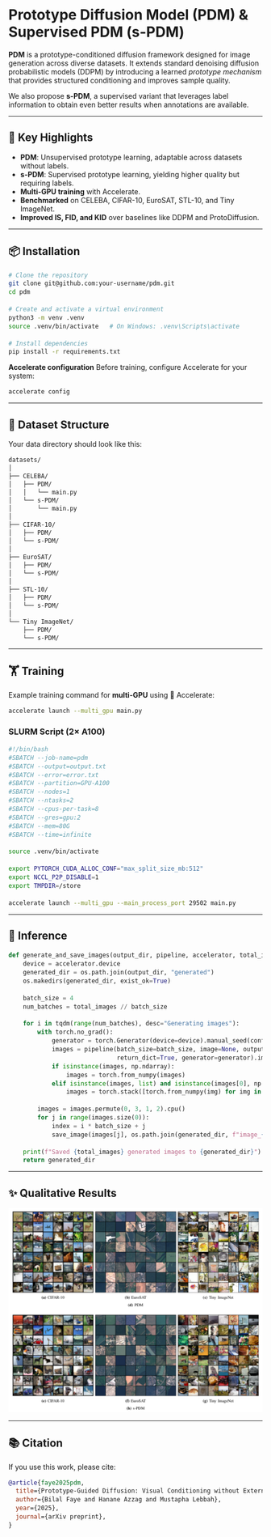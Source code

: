 # Prototype Diffusion Model (PDM) & Supervised PDM (s-PDM)

**PDM** is a prototype-conditioned diffusion framework designed for image generation across diverse datasets.
It extends standard denoising diffusion probabilistic models (DDPM) by introducing a learned *prototype mechanism* that provides structured conditioning and improves sample quality.

We also propose **s-PDM**, a supervised variant that leverages label information to obtain even better results when annotations are available.

---

## 🚀 Key Highlights

* **PDM**: Unsupervised prototype learning, adaptable across datasets without labels.
* **s-PDM**: Supervised prototype learning, yielding higher quality but requiring labels.
* **Multi-GPU training** with Accelerate.
* **Benchmarked** on CELEBA, CIFAR-10, EuroSAT, STL-10, and Tiny ImageNet.
* **Improved IS, FID, and KID** over baselines like DDPM and ProtoDiffusion.

---

## 📦 Installation

```bash
# Clone the repository
git clone git@github.com:your-username/pdm.git
cd pdm

# Create and activate a virtual environment
python3 -m venv .venv
source .venv/bin/activate   # On Windows: .venv\Scripts\activate

# Install dependencies
pip install -r requirements.txt
```

**Accelerate configuration**
Before training, configure Accelerate for your system:

```bash
accelerate config
```

---

## 📂 Dataset Structure

Your data directory should look like this:

```
datasets/
│
├── CELEBA/
│   ├── PDM/
│   │   └── main.py
│   └── s-PDM/
│       └── main.py
│
├── CIFAR-10/
│   ├── PDM/
│   └── s-PDM/
│
├── EuroSAT/
│   ├── PDM/
│   └── s-PDM/
│
├── STL-10/
│   ├── PDM/
│   └── s-PDM/
│
└── Tiny ImageNet/
    ├── PDM/
    └── s-PDM/
```

---

## 🏋️ Training

Example training command for **multi-GPU** using 🤗 Accelerate:

```bash
accelerate launch --multi_gpu main.py
```

### SLURM Script (2× A100)

```bash
#!/bin/bash
#SBATCH --job-name=pdm
#SBATCH --output=output.txt
#SBATCH --error=error.txt
#SBATCH --partition=GPU-A100
#SBATCH --nodes=1
#SBATCH --ntasks=2
#SBATCH --cpus-per-task=8
#SBATCH --gres=gpu:2
#SBATCH --mem=80G
#SBATCH --time=infinite

source .venv/bin/activate

export PYTORCH_CUDA_ALLOC_CONF="max_split_size_mb:512"
export NCCL_P2P_DISABLE=1
export TMPDIR=/store

accelerate launch --multi_gpu --main_process_port 29502 main.py
```

---

## 🔮 Inference

```python
def generate_and_save_images(output_dir, pipeline, accelerator, total_images=20):
    device = accelerator.device
    generated_dir = os.path.join(output_dir, "generated")
    os.makedirs(generated_dir, exist_ok=True)

    batch_size = 4
    num_batches = total_images // batch_size

    for i in tqdm(range(num_batches), desc="Generating images"):
        with torch.no_grad():
            generator = torch.Generator(device=device).manual_seed(config.seed + i)
            images = pipeline(batch_size=batch_size, image=None, output_type="pt",
                              return_dict=True, generator=generator).images
            if isinstance(images, np.ndarray):
                images = torch.from_numpy(images)
            elif isinstance(images, list) and isinstance(images[0], np.ndarray):
                images = torch.stack([torch.from_numpy(img) for img in images])

        images = images.permute(0, 3, 1, 2).cpu()
        for j in range(images.size(0)):
            index = i * batch_size + j
            save_image(images[j], os.path.join(generated_dir, f"image_{index:05d}.png"))

    print(f"Saved {total_images} generated images to {generated_dir}")
    return generated_dir
```

---

## ✨ Qualitative Results

![Qualitative Results](images/image.png)

---

## 📚 Citation

If you use this work, please cite:

```bibtex
@article{faye2025pdm,
  title={Prototype-Guided Diffusion: Visual Conditioning without External Memory},
  author={Bilal Faye and Hanane Azzag and Mustapha Lebbah},
  year={2025},
  journal={arXiv preprint},
}
```


